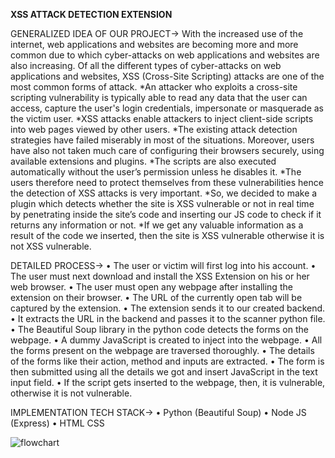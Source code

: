 **XSS ATTACK DETECTION EXTENSION**

GENERALIZED IDEA OF OUR PROJECT->
With the increased use of the internet, web applications and websites are becoming more and more common due to which cyber-attacks on web applications and websites are also increasing. 
Of all the different types of cyber-attacks on web applications and websites, XSS (Cross-Site Scripting) attacks are one of the most common forms of attack. 
*An attacker who exploits a cross-site scripting vulnerability is typically able to read any data that the user can access, capture the user's login credentials, impersonate or masquerade as the victim user. 
*XSS attacks enable attackers to inject client-side scripts into web pages viewed by other users. 
*The existing attack detection strategies have failed miserably in most of the situations. Moreover, users have also not taken much care of configuring their browsers securely, using available extensions and plugins. 
*The scripts are also executed automatically without the user’s permission unless he disables it. 
*The users therefore need to protect themselves from these vulnerabilities hence the detection of XSS attacks is very important.
*So, we decided to make a plugin which detects whether the site is XSS vulnerable or not in real time by penetrating inside the site’s code and inserting our JS code to check if it returns any information or not. 
*If we get any valuable information as a result of the code we inserted, then the site is XSS vulnerable otherwise it is not XSS vulnerable.

DETAILED PROCESS->
•	The user or victim will first log into his account.
•	The user must next download and install the XSS Extension on his or her web browser.
•	The user must open any webpage after installing the extension on their browser.
•	The URL of the currently open tab will be captured by the extension.
•	The extension sends it to our created backend.
•	It extracts the URL in the backend and passes it to the scanner python file.
•	The Beautiful Soup library in the python code detects the forms on the webpage.
•	A dummy JavaScript is created to inject into the webpage.
•	All the forms present on the webpage are traversed thoroughly.
•	The details of the forms like their action, method and inputs are extracted.
•	The form is then submitted using all the details we got and insert JavaScript in the text input field.
•	If the script gets inserted to the webpage, then, it is vulnerable, otherwise it is not vulnerable.

IMPLEMENTATION TECH STACK->
•	Python (Beautiful Soup)
•	Node JS (Express) 
•	HTML CSS

![flowchart](https://github.com/Alpana0905/XSS-detection-plugin/assets/78347586/11d62a8b-dd5a-4d40-9550-e971876ec28d)
